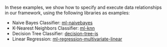 In these examples, we show how to specify and execute data relationships in our framework, using the following libraries as examples:
* Naive Bayes Classifier: [ml-naivebayes](https://github.com/mljs/naive-bayes)
* K-Nearest Neighbors Classifier: [ml-knn](https://github.com/mljs/knn)
* Decision Tree Classifier: [decision-tree-js](https://github.com/lagodiuk/decision-tree-js)
* Linear Regression: [ml-regression-multivariate-linear](https://github.com/mljs/regression-multivariate-linear)
